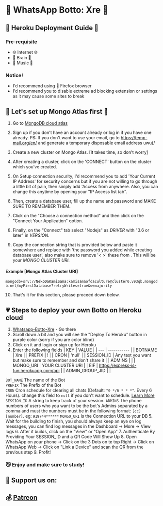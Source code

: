 # 🖤️ WhatsApp Botto: Xre 🖤️
## 🤖️ Heroku Deployment Guide 🤖️

### Pre-requisite
 - 🌐️ Internet 🌐️️
- 🧠️ Brain 🧠️
- 🎵️ Music 🎵️

### Notice!
- I'd recommend using 🦊️ Firefox browser
- I'd recommend you to disable extreme ad blocking extension or settings as it may cause some sites to break

## 💚️ Let's set up Mongo Atlas first 💚️ 
1. Go to [MongoDB cloud atlas](https://www.mongodb.com/cloud/atlas)

2. Sign up if you don't have an account already or log in if you have one already.
PS: If you don't want to use your email, go to https://temp-mail.org/en/ and generate a temporary disposable email address uwu)/
3. Create a new cluster on Mongo Atlas. [It takes time, so don't worry]
4. After creating a cluster, click on the 'CONNECT' button on the cluster which you've created.
5. On Setup connection security, I'd recommend you to add 'Your Current IP Address' for security concerns but if you are not willing to go through a little bit of pain, then simply add 'Access from anywhere. Also, you can change this anytime by opening your "IP Access list tab".
6. Then, create a database user, fill up the name and password and MAKE SURE TO REMEMBER THEM.
7. Click on the "Choose a connection method" and then click on the "Connect Your Application" option.
8. Finally, on the "Connect" tab select "Nodejs" as _DRIVER_ with "3.6 or later" in _VERSION_.
9. Copy the connection string that is provided below and paste it somewhere and replace <password> with 'the password you added while creating database user', also make sure to remove '< >' these from <yourPassword>. This will be your _MONGO CLUSTER URI_.
#### Example [Mongo Atlas Cluster URI]
```mongodb+srv://NekoDaKamiSama:kamisamaofdaculture@cluster0.v93qb.mongodb.net/myFirstDatabase?retryWrites=true&w=majority```

10. That's it for this section, please proceed down below.


## 💗️ Steps to deploy your own Botto on Heroku cloud
1. [Whatsapp-Botto-Xre](https://github.com/Synthesized-Infinity/Whatsapp-Botto-Xre) - Go there
2. Scroll down a bit and you will see the "Deploy To Heroku" button in purple color (sorry if you are color blind)
3. Click on it and login or sign up for Heroku
4. Enter the following fields
    | KEY | VALUE |
    | --- | ----------- |
    | BOTNAME | Xre |
    | PREFIX | ! |
    | CRON | 'null' |
    | SESSION_ID | Any text you want but make sure to remember and don't share it |
    | ADMINS |  |
    | MONGO_URI | YOUR CLUSTER URI |
    | EIF | https://express-is-fun.herokuapp.com/api |
    | ADMIN_GROUP_JID |  |
 
`BOT_NAME` The name of the Bot <br>
`PREFIX` The Prefix of the Bot <br>
`CRON` Cron schedule for clearing all chats (Default: `"0 */6 * * *"`. Every 6 Hours). change this field to `null` if you don't want to schedule. [Learn More](https://www.npmjs.com/package/node-cron) <br>
`SESSION_ID` A string to keep track of your session.
`ADMINS` The phone numbers of users who you want to be the bot's Admins separated by a comma and must the numbers must be in the following format: `[cc][number]`. eg: `919744******`
`MONGO_URI` is the Connection URL to your DB
5. Wait for the building to finish, you should always keep an eye on log messages, you can find log messages in the Dashboard -> More -> View logs
6. After it builds, click on the "View" or "Open App"
7. Authenticate By Providing Your SESSION_ID and a QR Code Will Show Up
8. Open WhatsApp on your phone -> Click on the 3 Dots on te top Right -> Click on WhatsApp Web -> Click on "Link a Device" and scan the QR from the previous step
9. Profit!

### 😼️ Enjoy and make sure to study!
## 💜️ Support us on:
## 💰️ [Patreon](https://www.patreon.com/whatsapp_botto_xre)
